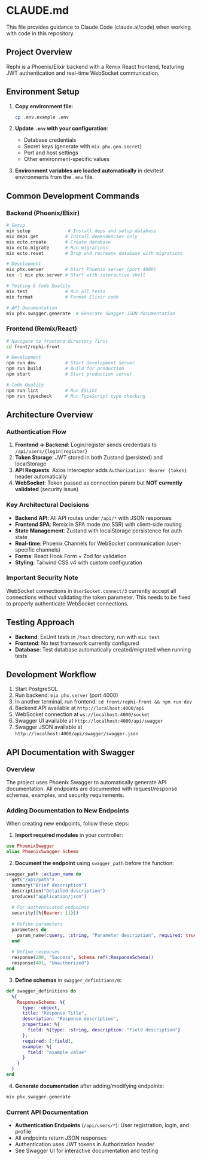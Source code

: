 # CLAUDE.md

This file provides guidance to Claude Code (claude.ai/code) when working with code in this repository.

## Project Overview

Rephi is a Phoenix/Elixir backend with a Remix React frontend, featuring JWT authentication and real-time WebSocket communication.

## Environment Setup

1. **Copy environment file**:
   ```bash
   cp .env.example .env
   ```

2. **Update `.env` with your configuration**:
   - Database credentials
   - Secret keys (generate with `mix phx.gen.secret`)
   - Port and host settings
   - Other environment-specific values

3. **Environment variables are loaded automatically** in dev/test environments from the `.env` file.

## Common Development Commands

### Backend (Phoenix/Elixir)
```bash
# Setup
mix setup              # Install deps and setup database
mix deps.get          # Install dependencies only
mix ecto.create       # Create database
mix ecto.migrate      # Run migrations
mix ecto.reset        # Drop and recreate database with migrations

# Development
mix phx.server        # Start Phoenix server (port 4000)
iex -S mix phx.server # Start with interactive shell

# Testing & Code Quality
mix test              # Run all tests
mix format            # Format Elixir code

# API Documentation
mix phx.swagger.generate  # Generate Swagger JSON documentation
```

### Frontend (Remix/React)
```bash
# Navigate to frontend directory first
cd front/rephi-front

# Development
npm run dev           # Start development server
npm run build         # Build for production
npm start             # Start production server

# Code Quality
npm run lint          # Run ESLint
npm run typecheck     # Run TypeScript type checking
```

## Architecture Overview

### Authentication Flow
1. **Frontend → Backend**: Login/register sends credentials to `/api/users/{login|register}`
2. **Token Storage**: JWT stored in both Zustand (persisted) and localStorage
3. **API Requests**: Axios interceptor adds `Authorization: Bearer {token}` header automatically
4. **WebSocket**: Token passed as connection param but **NOT currently validated** (security issue)

### Key Architectural Decisions
- **Backend API**: All API routes under `/api/*` with JSON responses
- **Frontend SPA**: Remix in SPA mode (no SSR) with client-side routing
- **State Management**: Zustand with localStorage persistence for auth state
- **Real-time**: Phoenix Channels for WebSocket communication (user-specific channels)
- **Forms**: React Hook Form + Zod for validation
- **Styling**: Tailwind CSS v4 with custom configuration

### Important Security Note
WebSocket connections in `UserSocket.connect/3` currently accept all connections without validating the token parameter. This needs to be fixed to properly authenticate WebSocket connections.

## Testing Approach
- **Backend**: ExUnit tests in `/test` directory, run with `mix test`
- **Frontend**: No test framework currently configured
- **Database**: Test database automatically created/migrated when running tests

## Development Workflow
1. Start PostgreSQL
2. Run backend: `mix phx.server` (port 4000)
3. In another terminal, run frontend: `cd front/rephi-front && npm run dev`
4. Backend API available at `http://localhost:4000/api`
5. WebSocket connection at `ws://localhost:4000/socket`
6. Swagger UI available at `http://localhost:4000/api/swagger`
7. Swagger JSON available at `http://localhost:4000/api/swagger/swagger.json`

## API Documentation with Swagger

### Overview
The project uses Phoenix Swagger to automatically generate API documentation. All endpoints are documented with request/response schemas, examples, and security requirements.

### Adding Documentation to New Endpoints

When creating new endpoints, follow these steps:

1. **Import required modules** in your controller:
```elixir
use PhoenixSwagger
alias PhoenixSwagger.Schema
```

2. **Document the endpoint** using `swagger_path` before the function:
```elixir
swagger_path :action_name do
  get("/api/path")
  summary("Brief description")
  description("Detailed description")
  produces("application/json")
  
  # For authenticated endpoints
  security([%{Bearer: []}])
  
  # Define parameters
  parameters do
    param_name(:query, :string, "Parameter description", required: true)
  end
  
  # Define responses
  response(200, "Success", Schema.ref(:ResponseSchema))
  response(401, "Unauthorized")
end
```

3. **Define schemas** in `swagger_definitions/0`:
```elixir
def swagger_definitions do
  %{
    ResponseSchema: %{
      type: :object,
      title: "Response Title",
      description: "Response description",
      properties: %{
        field: %{type: :string, description: "Field description"}
      },
      required: [:field],
      example: %{
        field: "example value"
      }
    }
  }
end
```

4. **Generate documentation** after adding/modifying endpoints:
```bash
mix phx.swagger.generate
```

### Current API Documentation

- **Authentication Endpoints** (`/api/users/*`): User registration, login, and profile
- All endpoints return JSON responses
- Authentication uses JWT tokens in Authorization header
- See Swagger UI for interactive documentation and testing